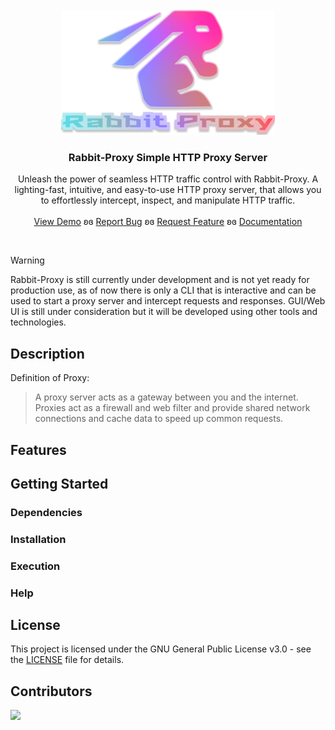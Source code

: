 <br />
<div align="center">
  <a href="/url">
    <img src="./assets/rabbit-proxy logo.png" alt="Rabbit-Proxy Logo" height="200">
  </a>

<h3 align="center">Rabbit-Proxy Simple HTTP Proxy Server</h3>

  <p align="center">
    Unleash the power of seamless HTTP traffic control with Rabbit-Proxy.
    A lighting-fast, intuitive, and easy-to-use HTTP proxy server, that allows you to effortlessly intercept, inspect, and manipulate HTTP traffic.
    <br />
    <br />
    <a href="/url">View Demo</a>
    ʚɞ
    <a href="/url">Report Bug</a>
    ʚɞ
    <a href="/url">Request Feature</a>
    ʚɞ
    <a href="/url">Documentation</a>
  </p>
</div>
<div align="center">    
   <!-- Tools Section -->
</div>

<div align="center">
    <!-- License & Other Section -->
</div>
<br />

> [!WARNING]
> Rabbit-Proxy is still currently under development and is not yet ready for production use, as of now there is only a CLI that is interactive and can be used to start a proxy server and intercept requests and responses. GUI/Web UI is still under consideration but it will be developed using other tools and technologies.

## Description

Definition of Proxy:
> A proxy server acts as a gateway between you and the internet. Proxies act as a firewall and web filter and provide shared network connections and cache data to speed up common requests.


## Features

## Getting Started

### Dependencies

### Installation

### Execution

### Help

## License

This project is licensed under the GNU General Public License v3.0 - see the [LICENSE](LICENSE) file for details.

## Contributors

<a href="https://github.com/hi-kue/rabbit-proxy/graphs/contributors">
  <img src="https://contrib.rocks/image?repo=hi-kue/rabbit-proxy" />
</a>
